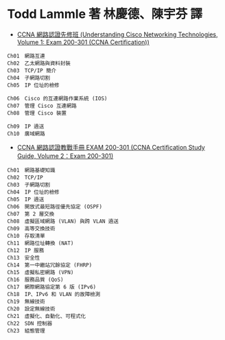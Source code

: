 # Todd Lammle 著 林慶德、陳宇芬 譯

- [CCNA 網路認證先修班 (Understanding Cisco Networking Technologies, Volume 1: Exam 200-301 (CCNA Certification))](https://www.tenlong.com.tw/products/9789863126270)
```
Ch01　網路互連
Ch02　乙太網路與資料封裝
Ch03　TCP/IP 簡介
Ch04　子網路切割
Ch05　IP 位址的檢修

Ch06　Cisco 的互連網路作業系統 (IOS)
Ch07　管理 Cisco 互連網路
Ch08　管理 Cisco 裝置

Ch09　IP 遶送
Ch10　廣域網路
```

- [CCNA 網路認證教戰手冊 EXAM 200-301 (CCNA Certification Study Guide, Volume 2：Exam 200-301)](https://www.tenlong.com.tw/products/9789863126362)
```
Ch01　網路基礎知識
Ch02　TCP/IP
Ch03　子網路切割
Ch04　IP 位址的檢修
Ch05　IP 遶送
Ch06　開放式最短路徑優先協定 (OSPF)
Ch07　第 2 層交換
Ch08　虛擬區域網路 (VLAN) 與跨 VLAN 遶送
Ch09　高等交換技術
Ch10　存取清單
Ch11　網路位址轉換 (NAT)
Ch12　IP 服務
Ch13　安全性
Ch14　第一中繼站冗餘協定 (FHRP)
Ch15　虛擬私密網路 (VPN)
Ch16　服務品質 (QoS)
Ch17　網際網路協定第 6 版 (IPv6)
Ch18　IP、IPv6 和 VLAN 的故障檢測
Ch19　無線技術
Ch20　設定無線技術
Ch21　虛擬化、自動化、可程式化
Ch22　SDN 控制器
Ch23　組態管理
```
